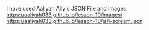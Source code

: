 I have used Aaliyah Ally's JSON File and Images:
https://aaliyah033.github.io/lesson-10/images/ 
https://aaliyah033.github.io/lesson-10/js/i-scream.json 
